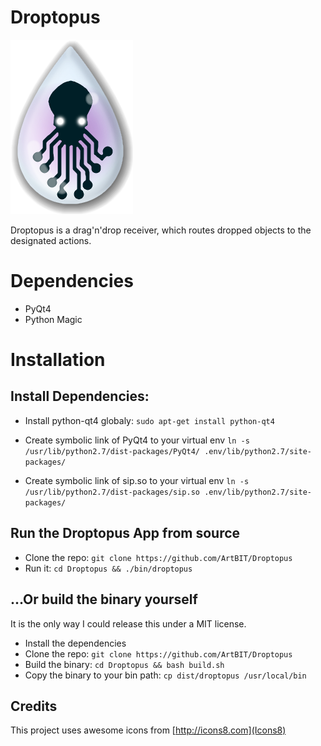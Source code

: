 # Droptopus
![Droptopus Logo](/assets/droptopus.png)

Droptopus is a drag'n'drop receiver, which routes dropped objects to the designated actions.

# Dependencies
 - PyQt4
 - Python Magic 

# Installation

## Install Dependencies:
 - Install python-qt4 globaly:
    `sudo apt-get install python-qt4`

 - Create symbolic link of PyQt4 to your virtual env 
    `ln -s /usr/lib/python2.7/dist-packages/PyQt4/ .env/lib/python2.7/site-packages/`

 - Create symbolic link of sip.so to your virtual env
    `ln -s /usr/lib/python2.7/dist-packages/sip.so .env/lib/python2.7/site-packages/`

## Run the Droptopus App from source
 - Clone the repo:
 `git clone https://github.com/ArtBIT/Droptopus`
 - Run it:
 `cd Droptopus && ./bin/droptopus`

## ...Or build the binary yourself
It is the only way I could release this under a MIT license.
 - Install the dependencies
 - Clone the repo:
 `git clone https://github.com/ArtBIT/Droptopus`
 - Build the binary:
 `cd Droptopus && bash build.sh`
 - Copy the binary to your bin path:
 `cp dist/droptopus /usr/local/bin`

## Credits
This project uses awesome icons from [http://icons8.com](Icons8)
